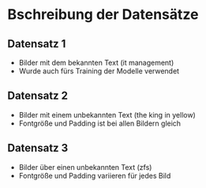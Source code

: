 # Bschreibung der Datensätze

## Datensatz 1
- Bilder mit dem bekannten Text (it management)
- Wurde auch fürs Training der Modelle verwendet

## Datensatz 2
- Bilder mit einem unbekannten Text (the king in yellow)
- Fontgröße und Padding ist bei allen Bildern gleich

## Datensatz 3
- Bilder über einen unbekannten Text (zfs)
- Fontgröße und Padding variieren für jedes Bild